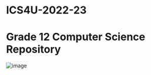 # ICS4U-2022-23
# Grade 12 Computer Science Repository

![image](https://user-images.githubusercontent.com/90357392/222921562-c21dff43-9b8c-4aaa-ac1b-09dadd075e7d.png)

